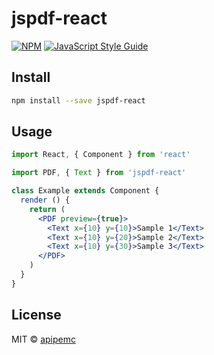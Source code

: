 # jspdf-react

>

[![NPM](https://img.shields.io/npm/v/jspdf-react.svg)](https://www.npmjs.com/package/jspdf-react) [![JavaScript Style Guide](https://img.shields.io/badge/code_style-standard-brightgreen.svg)](https://standardjs.com)

## Install

```bash
npm install --save jspdf-react
```

## Usage

```jsx
import React, { Component } from 'react'

import PDF, { Text } from 'jspdf-react'

class Example extends Component {
  render () {
    return (
      <PDF preview={true}>
        <Text x={10} y={10}>Sample 1</Text>
        <Text x={10} y={20}>Sample 2</Text>
        <Text x={10} y={30}>Sample 3</Text>
      </PDF>
    )
  }
}
```

## License

MIT © [apipemc](https://github.com/apipemc)
